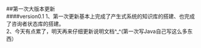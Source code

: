 ##第一次大版本更新  
####version0.1
1、第一次更新基本上完成了产生式系统的知识库的搭建、也完成了咨询者状态库的搭建。  
2、今天有点累了，明天再来仔细更新说明文档^_^(第一次写Java自己写这么多东西）  
